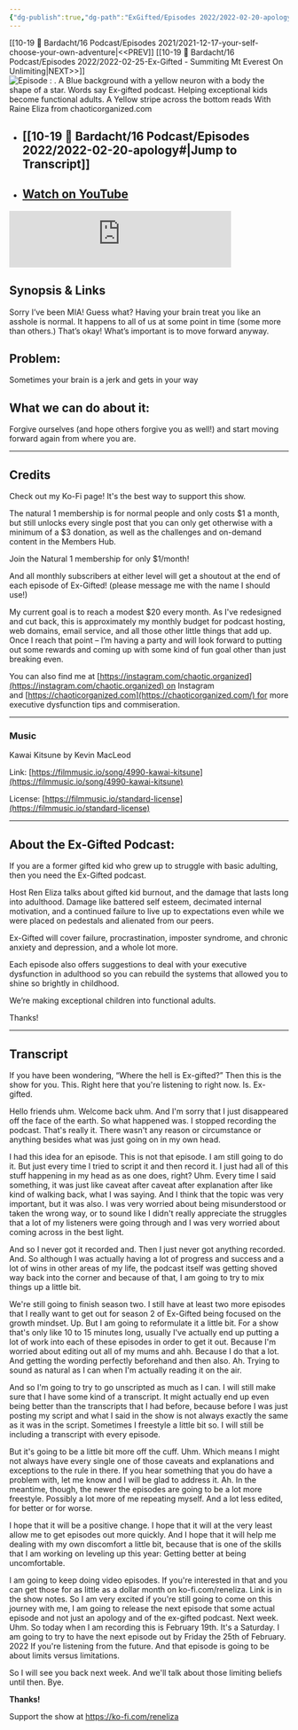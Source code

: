 ```yaml
---
{"dg-publish":true,"dg-path":"ExGifted/Episodes 2022/2022-02-20-apology.md","dg-permalink":"exgifted/apology","permalink":"/exgifted/apology/","title":"Apology","noteIcon":"","created":"","updated":"2023-07-26T23:44:26.387-04:00"}
---
```


[[10-19 💢 Bardacht/16 Podcast/Episodes 2021/2021-12-17-your-self-choose-your-own-adventure\|<<PREV]]                          [[10-19 💢 Bardacht/16 Podcast/Episodes 2022/2022-02-25-Ex-Gifted - Summiting Mt Everest On Unlimiting\|NEXT>>]]
![Episode : . A Blue background with a yellow neuron with a body the shape of a star. Words say Ex-gifted podcast. Helping exceptional kids become functional adults. A Yellow stripe across the bottom reads With Raine Eliza from chaoticorganized.com](https://i.imgur.com/9DEFNUZ.png)
- ## [[10-19 💢 Bardacht/16 Podcast/Episodes 2022/2022-02-20-apology#\|Jump to Transcript]]
- ## [Watch on YouTube](https://youtu.be/7x8cnXI-7As)


<iframe src="https://podcasters.spotify.com/pod/show/exgifted/embed/episodes/Apology-e1vas37" height="102px" width="400px" frameborder="0" scrolling="no"></iframe>



## Synopsis & Links

Sorry I’ve been MIA! Guess what? Having your brain treat you like an asshole is normal. It happens to all of us at some point in time (some more than others.) That’s okay! What’s important is to move forward anyway.

## Problem: 

Sometimes your brain is a jerk and gets in your way

## What we can do about it: 

Forgive ourselves (and hope others forgive you as well!) and start moving forward again from where you are.

---

## Credits

Check out my Ko-Fi page! It's the best way to support this show.

The natural 1 membership is for normal people and only costs $1 a month, but still unlocks every single post that you can only get otherwise with a minimum of a $3 donation, as well as the challenges and on-demand content in the Members Hub.

Join the Natural 1 membership for only $1/month!

And all monthly subscribers at either level will get a shoutout at the end of each episode of Ex-Gifted! (please message me with the name I should use!)

My current goal is to reach a modest $20 every month. As I've redesigned and cut back, this is approximately my monthly budget for podcast hosting, web domains, email service, and all those other little things that add up. Once I reach that point – I’m having a party and will look forward to putting out some rewards and coming up with some kind of fun goal other than just breaking even.

You can also find me at [https://instagram.com/chaotic.organized](https://instagram.com/chaotic.organized) on Instagram and [https://chaoticorganized.com](https://chaoticorganized.com/) for more executive dysfunction tips and commiseration.

---

### Music

Kawai Kitsune by Kevin MacLeod

Link: [https://filmmusic.io/song/4990-kawai-kitsune](https://filmmusic.io/song/4990-kawai-kitsune)

License: [https://filmmusic.io/standard-license](https://filmmusic.io/standard-license)

---

## About the Ex-Gifted Podcast:

If you are a former gifted kid who grew up to struggle with basic adulting, then you need the Ex-Gifted podcast.

Host Ren Eliza talks about gifted kid burnout, and the damage that lasts long into adulthood. Damage like battered self esteem, decimated internal motivation, and a continued failure to live up to expectations even while we were placed on pedestals and alienated from our peers.

Ex-Gifted will cover failure, procrastination, imposter syndrome, and chronic anxiety and depression, and a whole lot more.

Each episode also offers suggestions to deal with your executive dysfunction in adulthood so you can rebuild the systems that allowed you to shine so brightly in childhood.

We’re making exceptional children into functional adults.

Thanks!

---

## Transcript

If you have been wondering, “Where the hell is Ex-gifted?” Then this is the show for you. This. Right here that you're listening to right now. Is. Ex-gifted. 

Hello friends uhm. Welcome back uhm. And I'm sorry that I just disappeared off the face of the earth. So what happened was. I stopped recording the podcast. That's really it. There wasn't any reason or circumstance or anything besides what was just going on in my own head. 

I had this idea for an episode. This is not that episode. I am still going to do it. But just every time I tried to script it and then record it. I just had all of this stuff happening in my head as as one does, right? Uhm. Every time I said something, it was just like caveat after caveat after explanation after like kind of walking back, what I was saying. And I think that the topic was very important, but it was also. I was very worried about being misunderstood or taken the wrong way, or to sound like I didn't really appreciate the struggles that a lot of my listeners were going through and I was very worried about coming across in the best light. 

And so I never got it recorded and. Then I just never got anything recorded. And. So although I was actually having a lot of progress and success and a lot of wins in other areas of my life, the podcast itself was getting shoved way back into the corner and because of that, I am going to try to mix things up a little bit. 

We're still going to finish season two. I still have at least two more episodes that I really want to get out for season 2 of Ex-Gifted being focused on the growth mindset. Up. But I am going to reformulate it a little bit. For a show that's only like 10 to 15 minutes long, usually I've actually end up putting a lot of work into each of these episodes in order to get it out. Because I'm worried about editing out all of my mums and ahh. Because I do that a lot. And getting the wording perfectly beforehand and then also. Ah. Trying to sound as natural as I can when I'm actually reading it on the air. 

And so I'm going to try to go unscripted as much as I can. I will still make sure that I have some kind of a transcript. It might actually end up even being better than the transcripts that I had before, because before I was just posting my script and what I said in the show is not always exactly the same as it was in the script. Sometimes I freestyle a little bit so. I will still be including a transcript with every episode. 

But it's going to be a little bit more off the cuff. Uhm. Which means I might not always have every single one of those caveats and explanations and exceptions to the rule in there. If you hear something that you do have a problem with, let me know and I will be glad to address it. Ah. In the meantime, though, the newer the episodes are going to be a lot more freestyle. Possibly a lot more of me repeating myself. And a lot less edited, for better or for worse. 

I hope that it will be a positive change. I hope that it will at the very least allow me to get episodes out more quickly. And I hope that it will help me dealing with my own discomfort a little bit, because that is one of the skills that I am working on leveling up this year: Getting better at being uncomfortable. 

I am going to keep doing video episodes. If you're interested in that and you can get those for as little as a dollar month on ko-fi.com/reneliza. Link is in the show notes. So I am very excited if you're still going to come on this journey with me, I am going to release the next episode that some actual episode and not just an apology and of the ex-gifted podcast. Next week. Uhm. So today when I am recording this is February 19th. It's a Saturday. I am going to try to have the next episode out by Friday the 25th of February. 2022 If you're listening from the future. And that episode is going to be about limits versus limitations. 

So I will see you back next week. And we'll talk about those limiting beliefs until then. Bye.



**Thanks!**

Support the show at https://ko-fi.com/reneliza 